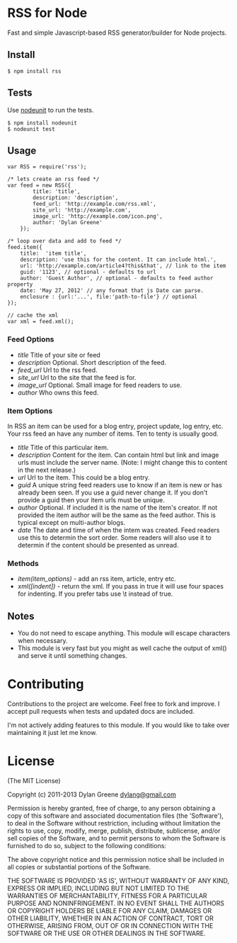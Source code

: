 # RSS for Node

  Fast and simple Javascript-based RSS generator/builder for Node projects.

## Install

    $ npm install rss

## Tests

 Use [nodeunit](https://github.com/caolan/nodeunit) to run the tests.

    $ npm install nodeunit
    $ nodeunit test

## Usage

    var RSS = require('rss');

    /* lets create an rss feed */
    var feed = new RSS({
            title: 'title',
            description: 'description',
            feed_url: 'http://example.com/rss.xml',
            site_url: 'http://example.com',
            image_url: 'http://example.com/icon.png',
            author: 'Dylan Greene'
        });

    /* loop over data and add to feed */
    feed.item({
        title:  'item title',
        description: 'use this for the content. It can include html.',
        url: 'http://example.com/article4?this&that', // link to the item
        guid: '1123', // optional - defaults to url
        author: 'Guest Author', // optional - defaults to feed author property
        date: 'May 27, 2012' // any format that js Date can parse.
        enclosure : {url:'...', file:'path-to-file'} // optional
    });

    // cache the xml
    var xml = feed.xml();

### Feed Options

 * _title_ <string> Title of your site or feed
 * _description_ <string> Optional. Short description of the feed.
 * _feed_url_ <url> Url to the rss feed.
 * _site_url_ <url> Url to the site that the feed is for.
 * _image_url_ <url> Optional. Small image for feed readers to use.
 * _author_ <string> Who owns this feed.

### Item Options

In RSS an item can be used for a blog entry, project update, log entry, etc.  Your rss feed
an have any number of items. Ten to tenty is usually good.

 * _title_ <string> Title of this particular item.
 * _description_ <string> Content for the item.  Can contain html but link and image urls must include the server name.
 (Note: I might change this to content in the next release.)
 * _url_ <url> Url to the item. This could be a blog entry.
 * _guid_ <unique string> A unique string feed readers use to know if an item is new or has already been seen.
 If you use a guid never change it.  If you don't provide a guid then your item urls must
 be unique.
 * _author_ <string> Optional.  If included it is the name of the item's creator.
 If not provided the item author will be the same as the feed author.  This is typical
 except on multi-author blogs.
 * _date_ <Date object or date string> The date and time of when the intem was created.  Feed
 readers use this to determin the sort order. Some readers will also use it to determin
 if the content should be presented as unread.

### Methods

 * _item(item_options)_ - add an rss item, article, entry etc.
 * _xml([indent])_ - return the xml.  If you pass in true it will use four spaces for indenting. If you prefer
 tabs use \t instead of true.

## Notes
 * You do not need to escape anything. This module will escape characters when necessary.
 * This module is very fast but you might as well cache the output of xml() and serve
 it until something changes.

# Contributing

Contributions to the project are welcome. Feel free to fork and improve.
I accept pull requests when tests and updated docs are included.

I'm not actively adding features to this module. If you would like to take over maintaining it
just let me know.

# License

(The MIT License)

Copyright (c) 2011-2013 Dylan Greene <dylang@gmail.com>

Permission is hereby granted, free of charge, to any person obtaining
a copy of this software and associated documentation files (the
'Software'), to deal in the Software without restriction, including
without limitation the rights to use, copy, modify, merge, publish,
distribute, sublicense, and/or sell copies of the Software, and to
permit persons to whom the Software is furnished to do so, subject to
the following conditions:

The above copyright notice and this permission notice shall be
included in all copies or substantial portions of the Software.

THE SOFTWARE IS PROVIDED 'AS IS', WITHOUT WARRANTY OF ANY KIND,
EXPRESS OR IMPLIED, INCLUDING BUT NOT LIMITED TO THE WARRANTIES OF
MERCHANTABILITY, FITNESS FOR A PARTICULAR PURPOSE AND NONINFRINGEMENT.
IN NO EVENT SHALL THE AUTHORS OR COPYRIGHT HOLDERS BE LIABLE FOR ANY
CLAIM, DAMAGES OR OTHER LIABILITY, WHETHER IN AN ACTION OF CONTRACT,
TORT OR OTHERWISE, ARISING FROM, OUT OF OR IN CONNECTION WITH THE
SOFTWARE OR THE USE OR OTHER DEALINGS IN THE SOFTWARE.